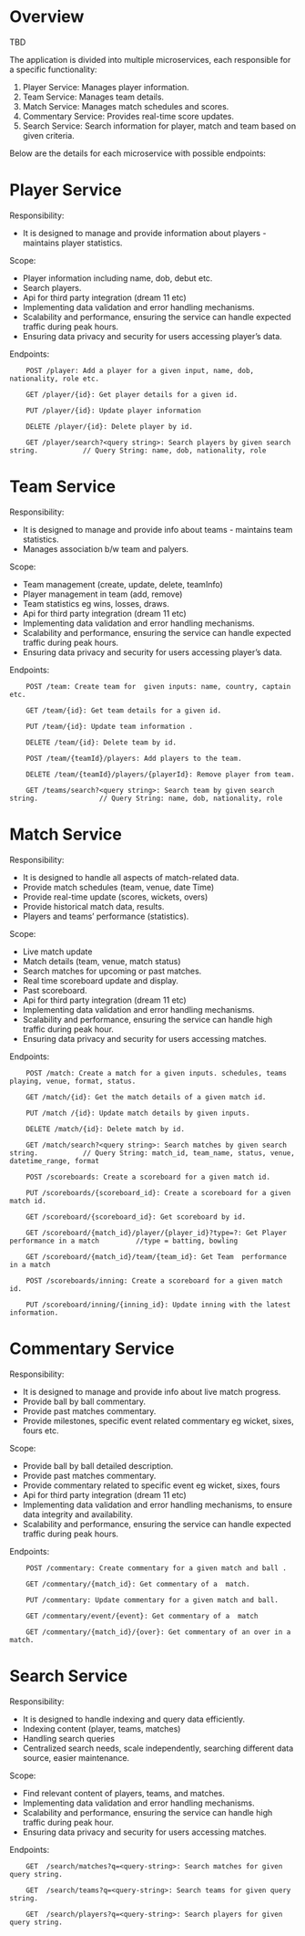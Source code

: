 # Overview

TBD

The application is divided into multiple microservices, each responsible for a specific functionality:

1. Player Service: Manages player information.
2. Team Service: Manages team details.
3. Match Service: Manages match schedules and scores.
4. Commentary Service: Provides real-time score updates.
5. Search Service: Search information for player, match and team based on given criteria.


Below are the details for each microservice with possible endpoints:

# Player Service

Responsibility:

*	It is designed to manage and provide information about players - maintains player statistics.

Scope:

*	Player information including name, dob, debut etc.
*	Search players.
*	Api for third party integration (dream 11 etc)
*	Implementing data validation and error handling mechanisms.
*	Scalability and performance, ensuring the service can handle expected  traffic during peak hours.
*	Ensuring data privacy and security for users accessing player’s data.


Endpoints:

```
    POST /player: Add a player for a given input, name, dob, nationality, role etc.

    GET /player/{id}: Get player details for a given id.

    PUT /player/{id}: Update player information 

    DELETE /player/{id}: Delete player by id.

    GET /player/search?<query string>: Search players by given search string.           // Query String: name, dob, nationality, role
```
	
# Team Service

Responsibility:

* It is designed to manage and provide info about teams - maintains team statistics.
* Manages association b/w team and palyers.

Scope:

* Team management (create, update, delete, teamInfo)
* Player management in team (add, remove)
* Team statistics eg wins, losses, draws.
* Api for third party integration (dream 11 etc)
* Implementing data validation and error handling mechanisms.
* Scalability and performance, ensuring the service can handle expected  traffic during peak hours.
* Ensuring data privacy and security for users accessing player’s data.

Endpoints:

```
    POST /team: Create team for  given inputs: name, country, captain etc.

    GET /team/{id}: Get team details for a given id.

    PUT /team/{id}: Update team information . 

    DELETE /team/{id}: Delete team by id.

    POST /team/{teamId}/players: Add players to the team.
	
    DELETE /team/{teamId}/players/{playerId}: Remove player from team.
	
    GET /teams/search?<query string>: Search team by given search string.               // Query String: name, dob, nationality, role
```	
	
# Match Service

Responsibility:

* It is designed to handle all aspects of match-related data.
* Provide match schedules (team, venue, date Time)
* Provide real-time update (scores, wickets, overs)
* Provide historical match data, results.
* Players and teams’ performance (statistics).

Scope:

* Live match update 
* Match details (team, venue, match status)
* Search matches for upcoming or past matches.
* Real time scoreboard update and display.
* Past scoreboard.
* Api for third party integration (dream 11 etc)
* Implementing data validation and error handling mechanisms.
* Scalability and performance, ensuring the service can handle high traffic during peak hour.
* Ensuring data privacy and security for users accessing matches.

Endpoints:

```
    POST /match: Create a match for a given inputs. schedules, teams playing, venue, format, status.

    GET /match/{id}: Get the match details of a given match id.

    PUT /match /{id}: Update match details by given inputs.

    DELETE /match/{id}: Delete match by id.

    GET /match/search?<query string>: Search matches by given search string.           // Query String: match_id, team_name, status, venue, datetime_range, format
	
    POST /scoreboards: Create a scoreboard for a given match id.

    PUT /scoreboards/{scoreboard_id}: Create a scoreboard for a given match id.
	
    GET /scoreboard/{scoreboard_id}: Get scoreboard by id.
	
    GET /scoreboard/{match_id}/player/{player_id}?type=?: Get Player performance in a match			//type = batting, bowling
	
    GET /scoreboard/{match_id}/team/{team_id}: Get Team  performance in a match
		
    POST /scoreboards/inning: Create a scoreboard for a given match id.
	
    PUT /scoreboard/inning/{inning_id}: Update inning with the latest information.	
```	
	
# Commentary Service

Responsibility:

* It is designed to manage and provide info about live match progress.
* Provide ball by ball commentary.
* Provide past matches commentary.
* Provide milestones, specific event related commentary eg wicket, sixes, fours etc.


Scope:

* Provide ball by ball detailed description.
* Provide past matches commentary.
* Provide commentary related to specific event eg wicket, sixes, fours
* Api for third party integration (dream 11 etc)
* Implementing data validation and error handling mechanisms, to ensure data integrity and availability.
* Scalability and performance, ensuring the service can handle expected  traffic during peak hours.

Endpoints:

```
    POST /commentary: Create commentary for a given match and ball .
	
    GET /commentary/{match_id}: Get commentary of a  match.

    PUT /commentary: Update commentary for a given match and ball.

    GET /commentary/event/{event}: Get commentary of a  match 

    GET /commentary/{match_id}/{over}: Get commentary of an over in a match.
```
	
	
# Search Service

Responsibility:

* It is designed to handle indexing and query data efficiently.
* Indexing content (player, teams, matches)
* Handling search queries 
* Centralized search needs, scale independently, searching different data source, easier maintenance.

Scope:

* Find relevant content of players, teams, and matches.
* Implementing data validation and error handling mechanisms.
* Scalability and performance, ensuring the service can handle high traffic during peak hour.
* Ensuring data privacy and security for users accessing matches.

Endpoints:

```
    GET  /search/matches?q=<query-string>: Search matches for given query string.

    GET  /search/teams?q=<query-string>: Search teams for given query string.
	
    GET  /search/players?q=<query-string>: Search players for given query string.

```